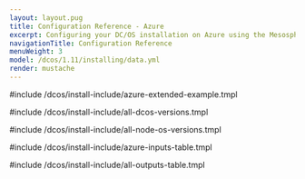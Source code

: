 ```yaml
---
layout: layout.pug
title: Configuration Reference - Azure
excerpt: Configuring your DC/OS installation on Azure using the Mesosphere Universal Installer
navigationTitle: Configuration Reference
menuWeight: 3
model: /dcos/1.11/installing/data.yml
render: mustache
---
```


#include /dcos/install-include/azure-extended-example.tmpl

#include /dcos/install-include/all-dcos-versions.tmpl

#include /dcos/install-include/all-node-os-versions.tmpl

#include /dcos/install-include/azure-inputs-table.tmpl

#include /dcos/install-include/all-outputs-table.tmpl
